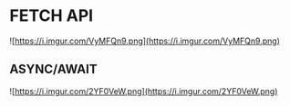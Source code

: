 # FETCH API

![https://i.imgur.com/VyMFQn9.png](https://i.imgur.com/VyMFQn9.png)

## ASYNC/AWAIT

![https://i.imgur.com/2YF0VeW.png](https://i.imgur.com/2YF0VeW.png)